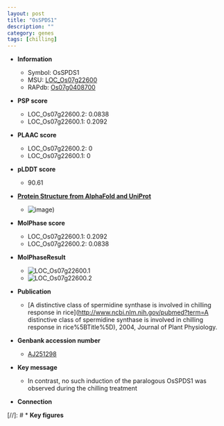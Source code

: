 ```yaml
---
layout: post
title: "OsSPDS1"
description: ""
category: genes
tags: [chilling]
---
```


* **Information**  
    + Symbol: OsSPDS1  
    + MSU: [LOC_Os07g22600](http://rice.plantbiology.msu.edu/cgi-bin/ORF_infopage.cgi?orf=LOC_Os07g22600)  
    + RAPdb: [Os07g0408700](http://rapdb.dna.affrc.go.jp/viewer/gbrowse_details/irgsp1?name=Os07g0408700)  

* **PSP score**  
    + LOC_Os07g22600.2: 0.0838 
    + LOC_Os07g22600.1: 0.2092 

* **PLAAC score**  
    + LOC_Os07g22600.2: 0 
    + LOC_Os07g22600.1: 0 

* **pLDDT score**
    + 90.61

* **[Protein Structure from AlphaFold and UniProt](https://www.uniprot.org/uniprotkb/Q9SMB1/entry#structure)**
    + ![image](https://ricepsp.github.io/images/Q9/AF-Q9SMB1-F1.png))

* **MolPhase score**
    + LOC_Os07g22600.1: 0.2092
    + LOC_Os07g22600.2: 0.0838

* **MolPhaseResult**
    + ![LOC_Os07g22600.1](https://ricepsp.github.io/pictures/LOC_Os07g/LOC_Os07g22600.1.png)
    + ![LOC_Os07g22600.2](https://ricepsp.github.io/pictures/LOC_Os07g/LOC_Os07g22600.2.png)

* **Publication**  
    + [A distinctive class of spermidine synthase is involved in chilling response in rice](http://www.ncbi.nlm.nih.gov/pubmed?term=A distinctive class of spermidine synthase is involved in chilling response in rice%5BTitle%5D), 2004, Journal of Plant Physiology.

* **Genbank accession number**  
    + [AJ251298](http://www.ncbi.nlm.nih.gov/nuccore/AJ251298)

* **Key message**  
    + In contrast, no such induction of the paralogous OsSPDS1 was observed during the chilling treatment

* **Connection**  

[//]: # * **Key figures**  


